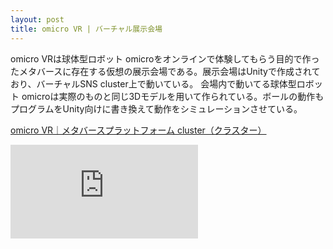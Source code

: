 ```yaml
---
layout: post
title: omicro VR | バーチャル展示会場
---
```


omicro VRは球体型ロボット omicroをオンラインで体験してもらう目的で作ったメタバースに存在する仮想の展示会場である。展示会場はUnityで作成されており、バーチャルSNS cluster上で動いている。
会場内で動いてる球体型ロボット omicroは実際のものと同じ3Dモデルを用いて作られている。ボールの動作もプログラムをUnity向けに書き換えて動作をシミュレーションさせている。

[omicro VR｜メタバースプラットフォーム cluster（クラスター）](https://cluster.mu/w/45454cfd-91cc-40b8-a968-3180e82483c8)

<div class="frame-wrapper__video">
<iframe src="https://www.youtube.com/embed/_lE9uwkBGr8" title="YouTube video player" frameborder="0" allow="accelerometer; autoplay; clipboard-write; encrypted-media; gyroscope; picture-in-picture" allowfullscreen></iframe>
</div>